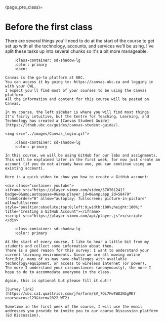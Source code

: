 (page_pre_class)=
# Before the first class

There are several things you'll need to do at the start of the course to get set up with all the technology, accounts, and services we'll be using.
I've split these tasks up into several chunks so it's a bit more manageable. 

```{dropdown} 1. Log into Canvas
    :class-container: sd-shadow-lg
    :color: primary
    :open:

Canvas is the go-to platform at UBC.
You can access it by going to: https://canvas.ubc.ca and logging in with your CWL.
I expect you'll find most of your courses to be using the Canvas platform.
All the information and content for this course will be posted on Canvas.

In my course, the left sidebar is where you will find most things.
It's fairly intuitive, but the Centre for Teaching, Learning, and Technology has created a [Canvas Student Guide](https://lthub.ubc.ca/guides/canvas-student-guide/).

<img src="../images/Canvas_login.gif">
```

```{dropdown} 2. Create an account on GitHub.com (if you don't already have one)
    :class-container: sd-shadow-lg
    :color: primary

In this course, we will be using GitHub for our labs and assignments.
This will be explained later in the first week, for now just create an account (if you do not already have one, you can continue using an existing account).

Here is a quick video to show you how to create a GitHub account:

<div class="container youtube">
<iframe src="https://player.vimeo.com/video/570761241?badge=0&amp;autopause=0&amp;player_id=0&amp;app_id=58479" frameborder="0" allow="autoplay; fullscreen; picture-in-picture" allowfullscreen style="position:absolute;top:0;left:0;width:100%;height:100%;" title="Creating a GitHub Account"></iframe>
<script src="https://player.vimeo.com/api/player.js"></script>
</div>
```

<!-- 
```{dropdown} 3. On the left sidebar in Canvas, click on Gradescope.
    :class-container: sd-shadow-lg
    :color: primary
    :open:

You should then be guided through a series of steps to create an account on **gradescope.ca**, set a password, and link it to our course.
Note that at UBC, we use gradescope**.CA** not gradescope*.com*.

This is **very** important for you to do as it'll be our primary mechanism for submitting your work, and us delivering you feedback in this course.

<img src="../images/GradescopeAccount.gif">
```
-->

```{dropdown} 3. Complete the anonymous pre-course survey
    :class-container: sd-shadow-lg
    :color: primary

At the start of every course, I like to hear a little bit from my students and collect some information about them.
There is a good reason for this survey: I want to understand your current learning environments. Since we are all moving online forcibly, many of us may have challenges with available technology/equipment, or access to wireless internet (or power).
The more I understand your circumstances (anonymously), the more I hope to do to accommodate everyone in the class.

Again, this is optional but please fill it out!!

[Survey link](https://ubc.ca1.qualtrics.com/jfe/form/SV_7Oi7FwTWO2N5gMK?course=cosc123&term=2022_WT2)

Sometime in the first week of the course, I will use the email addresses you provide to invite you to our course Discussion platform (Ed Discussion).
```


<!-- 
```{dropdown} 7. [Required] Take a break!
    :class-container: sd-shadow-lg
    :color: primary
    :open:

There's still a few days of summer left, go outside, enjoy the snow!
Rest, recover, heal from everything you've been through over the last semester.

<img src="../images/outside_winter.jpeg">

[Photo - A snowman in the snow - from Unsplash](https://unsplash.com/photos/2evqv4zZxTY)
```
-->
